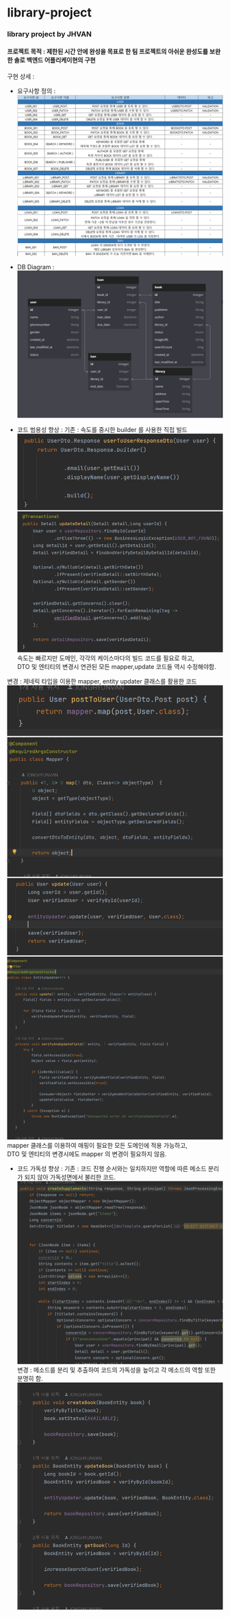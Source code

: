 # library-project
 ### library project by JHVAN   
#### 프로젝트 목적 : 제한된 시간 안에 완성을 목표로 한 팀 프로젝트의 아쉬운 완성도를 보완한 솔로 백엔드 어플리케이현의 구현   
 구현 상세 :    
 
+ 요구사항 정의 :
![img_5.png](img_5.png)


+ DB Diagram :   
![img_6.png](img_6.png) 
 

+ 코드 범용성 향상 : 
기존 : 속도를 중시한 builder 를 사용한 직접 빌드
![img.png](img.png)
![img_7.png](img_7.png)
속도는 빠르지만 도메인, 각각의 케이스마다의 빌드 코드를 필요로 하고,   
DTO 및 엔티티의 변경시 연관된 모든 mapper,update 코드들 역시 수정해야함.

변경 : 제네릭 타입을 이용한 mapper, entity updater 클래스를 활용한 코드
![img_1.png](img_1.png)
![img_2.png](img_2.png)
![img_8.png](img_8.png)
![img_10.png](img_10.png)
mapper 클래스를 이용하여 매핑이 필요한 모든 도메인에 적용 가능하고,   
DTO 및 엔티티의 변경시에도 mapper 의 변경이 필요하지 않음.
+ 코드 가독성 향상 : 
기존 : 코드 진행 순서와는 일치하지만 역할에 따른 메소드 분리가 되지 않아 가독성면에서 불리한 코드.
![img_3.png](img_3.png)
변경 : 메소드를 분리 및 추출하여 코드의 가독성을 높이고 각 메소드의 역할 또한 분명히 함.
![img_4.png](img_4.png)